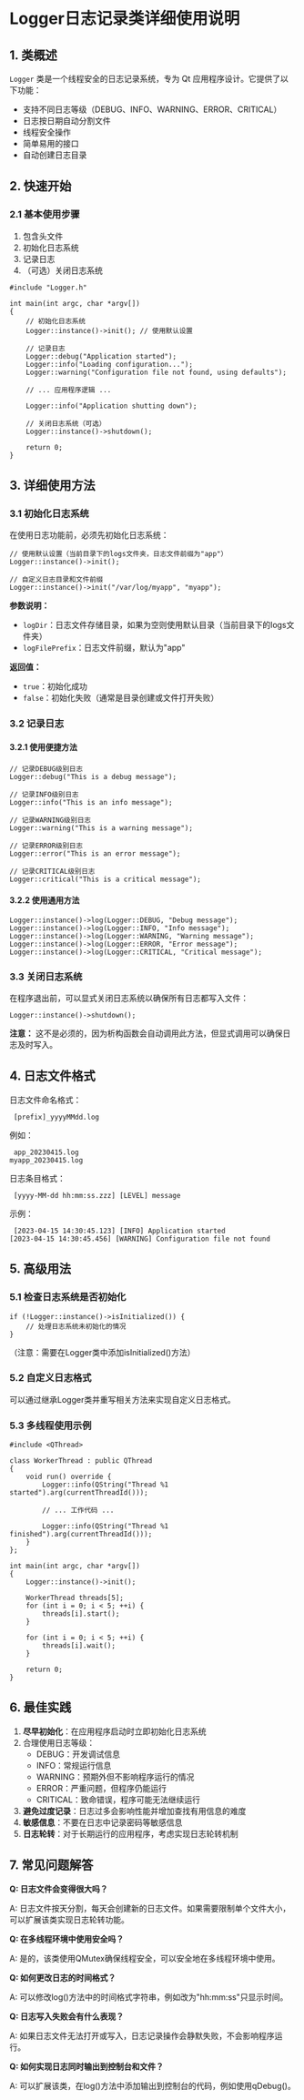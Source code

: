 # Logger日志记录类详细使用说明

## 1. 类概述

`Logger` 类是一个线程安全的日志记录系统，专为 Qt 应用程序设计。它提供了以下功能：

- 支持不同日志等级（DEBUG、INFO、WARNING、ERROR、CRITICAL）
- 日志按日期自动分割文件
- 线程安全操作
- 简单易用的接口
- 自动创建日志目录

## 2. 快速开始

### 2.1 基本使用步骤

1. 包含头文件
2. 初始化日志系统
3. 记录日志
4. （可选）关闭日志系统

```
#include "Logger.h"

int main(int argc, char *argv[])
{
    // 初始化日志系统
    Logger::instance()->init(); // 使用默认设置
    
    // 记录日志
    Logger::debug("Application started");
    Logger::info("Loading configuration...");
    Logger::warning("Configuration file not found, using defaults");
    
    // ... 应用程序逻辑 ...
    
    Logger::info("Application shutting down");
    
    // 关闭日志系统（可选）
    Logger::instance()->shutdown();
    
    return 0;
}
```

## 3. 详细使用方法

### 3.1 初始化日志系统

在使用日志功能前，必须先初始化日志系统：

```
// 使用默认设置（当前目录下的logs文件夹，日志文件前缀为"app"）
Logger::instance()->init();

// 自定义日志目录和文件前缀
Logger::instance()->init("/var/log/myapp", "myapp");
```

**参数说明：**

- `logDir`：日志文件存储目录，如果为空则使用默认目录（当前目录下的logs文件夹）
- `logFilePrefix`：日志文件前缀，默认为"app"

**返回值：**

- `true`：初始化成功
- `false`：初始化失败（通常是目录创建或文件打开失败）

### 3.2 记录日志

#### 3.2.1 使用便捷方法

```
// 记录DEBUG级别日志
Logger::debug("This is a debug message");

// 记录INFO级别日志
Logger::info("This is an info message");

// 记录WARNING级别日志
Logger::warning("This is a warning message");

// 记录ERROR级别日志
Logger::error("This is an error message");

// 记录CRITICAL级别日志
Logger::critical("This is a critical message");
```

#### 3.2.2 使用通用方法

```
Logger::instance()->log(Logger::DEBUG, "Debug message");
Logger::instance()->log(Logger::INFO, "Info message");
Logger::instance()->log(Logger::WARNING, "Warning message");
Logger::instance()->log(Logger::ERROR, "Error message");
Logger::instance()->log(Logger::CRITICAL, "Critical message");
```

### 3.3 关闭日志系统

在程序退出前，可以显式关闭日志系统以确保所有日志都写入文件：

```
Logger::instance()->shutdown();
```

**注意：** 这不是必须的，因为析构函数会自动调用此方法，但显式调用可以确保日志及时写入。

## 4. 日志文件格式

日志文件命名格式：

```
 [prefix]_yyyyMMdd.log
```

例如：

```
 app_20230415.log
myapp_20230415.log
```

日志条目格式：

```
 [yyyy-MM-dd hh:mm:ss.zzz] [LEVEL] message
```

示例：

```
 [2023-04-15 14:30:45.123] [INFO] Application started
[2023-04-15 14:30:45.456] [WARNING] Configuration file not found
```

## 5. 高级用法

### 5.1 检查日志系统是否初始化

```
if (!Logger::instance()->isInitialized()) {
    // 处理日志系统未初始化的情况
}
```

（注意：需要在Logger类中添加isInitialized()方法）

### 5.2 自定义日志格式

可以通过继承Logger类并重写相关方法来实现自定义日志格式。

### 5.3 多线程使用示例

```
#include <QThread>

class WorkerThread : public QThread
{
    void run() override {
        Logger::info(QString("Thread %1 started").arg(currentThreadId()));
        
        // ... 工作代码 ...
        
        Logger::info(QString("Thread %1 finished").arg(currentThreadId()));
    }
};

int main(int argc, char *argv[])
{
    Logger::instance()->init();
    
    WorkerThread threads[5];
    for (int i = 0; i < 5; ++i) {
        threads[i].start();
    }
    
    for (int i = 0; i < 5; ++i) {
        threads[i].wait();
    }
    
    return 0;
}
```

## 6. 最佳实践

1. **尽早初始化**：在应用程序启动时立即初始化日志系统
2. 合理使用日志等级：
   - DEBUG：开发调试信息
   - INFO：常规运行信息
   - WARNING：预期外但不影响程序运行的情况
   - ERROR：严重问题，但程序仍能运行
   - CRITICAL：致命错误，程序可能无法继续运行
3. **避免过度记录**：日志过多会影响性能并增加查找有用信息的难度
4. **敏感信息**：不要在日志中记录密码等敏感信息
5. **日志轮转**：对于长期运行的应用程序，考虑实现日志轮转机制

## 7. 常见问题解答

**Q: 日志文件会变得很大吗？**

A: 日志文件按天分割，每天会创建新的日志文件。如果需要限制单个文件大小，可以扩展该类实现日志轮转功能。

**Q: 在多线程环境中使用安全吗？**

A: 是的，该类使用QMutex确保线程安全，可以安全地在多线程环境中使用。

**Q: 如何更改日志的时间格式？**

A: 可以修改log()方法中的时间格式字符串，例如改为"hh:mm:ss"只显示时间。

**Q: 日志写入失败会有什么表现？**

A: 如果日志文件无法打开或写入，日志记录操作会静默失败，不会影响程序运行。

**Q: 如何实现日志同时输出到控制台和文件？**

A: 可以扩展该类，在log()方法中添加输出到控制台的代码，例如使用qDebug()。